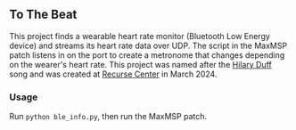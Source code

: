 ## To The Beat

This project finds a wearable heart rate monitor (Bluetooth Low Energy device) and streams its heart rate data over UDP. The script in the MaxMSP patch listens in on the port to create a metronome that changes depending on the wearer's heart rate. This project was named after the [Hilary Duff](https://www.youtube.com/watch?v=gua14Z09HR4) song and was created at [Recurse Center](http://recurse.com/) in March 2024.



### Usage
Run `python ble_info.py`, then run the MaxMSP patch.
